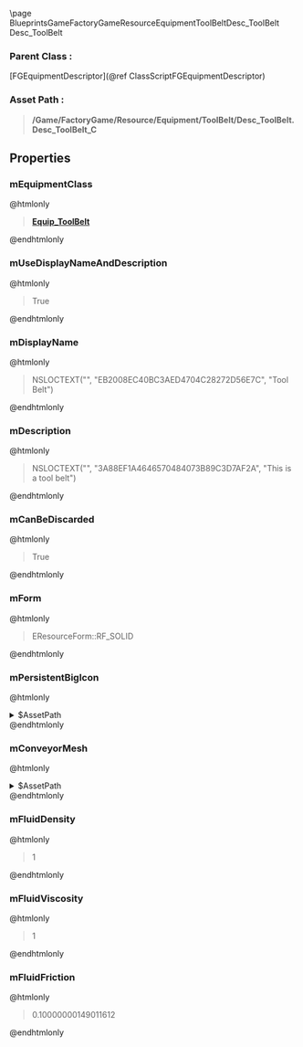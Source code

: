 \page BlueprintsGameFactoryGameResourceEquipmentToolBeltDesc_ToolBelt Desc_ToolBelt
### Parent Class :
[FGEquipmentDescriptor](@ref ClassScriptFGEquipmentDescriptor)
### Asset Path :
<b><blockquote>/Game/FactoryGame/Resource/Equipment/ToolBelt/Desc_ToolBelt.Desc_ToolBelt_C</blockquote></b>
## Properties

### mEquipmentClass
@htmlonly
<b><a href="_blueprints_game_factory_game_equipment_tool_belt_equip__tool_belt.html"><blockquote>Equip_ToolBelt</blockquote></a></b>
@endhtmlonly

### mUseDisplayNameAndDescription
@htmlonly
<blockquote>True</blockquote>
@endhtmlonly

### mDisplayName
@htmlonly
<blockquote>NSLOCTEXT("", "EB2008EC40BC3AED4704C28272D56E7C", "Tool Belt")</blockquote>
@endhtmlonly

### mDescription
@htmlonly
<blockquote>NSLOCTEXT("", "3A88EF1A4646570484073B89C3D7AF2A", "This is a tool belt")</blockquote>
@endhtmlonly

### mCanBeDiscarded
@htmlonly
<blockquote>True</blockquote>
@endhtmlonly

### mForm
@htmlonly
<blockquote>EResourceForm::RF_SOLID</blockquote>
@endhtmlonly

### mPersistentBigIcon
@htmlonly
<details>
 <summary>$AssetPath</summary>
<b><a href="_blueprints_game_factory_game_equipment_jumping_stilts_u_i_sprinting_stilts_256.html"><blockquote>SprintingStilts_256</blockquote></a></b>
</details>
@endhtmlonly

### mConveyorMesh
@htmlonly
<details>
 <summary>$AssetPath</summary>
<b><a href="_blueprints_game_geometry_meshes1_m__cube__chamfer.html"><blockquote>1M_Cube_Chamfer</blockquote></a></b>
</details>
@endhtmlonly

### mFluidDensity
@htmlonly
<blockquote>1</blockquote>
@endhtmlonly

### mFluidViscosity
@htmlonly
<blockquote>1</blockquote>
@endhtmlonly

### mFluidFriction
@htmlonly
<blockquote>0.10000000149011612</blockquote>
@endhtmlonly

